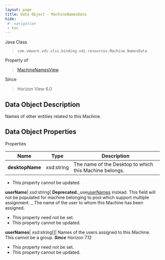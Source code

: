 ```yaml
---
layout: page
title: Data Object - MachineNamesData
hide:
 #- navigation
 - toc
---
```






Java Class  
> `com.vmware.vdi.vlsi.binding.vdi.resources.Machine.NamesData`

Property of  
> [MachineNamesView](vdi.resources.Machine.MachineNamesView.md#field_detail)

Since  
> Horizon View 6.0


## Data Object Description 

Names of other entities related to this Machine. 

## Data Object Properties

Properties

Name |  Type |  Description   
---|---|---  
**desktopName**|  xsd:string|  The name of the Desktop to which this Machine belongs.   


* This property cannot be updated.

  
**userName**|  xsd:string| **Deprecated.**_use[userNames](vdi.resources.Machine.NamesData.md#userNames) instead. This field will not be populated for machine belonging to pool which support multiple assignment. _ The name of the user to whom this Machine has been assigned.  
  


* This property need not be set.
* This property cannot be updated.

  
**userNames**|  xsd:string[]|  Names of the users assigned to this Machine. This cannot be a group.  **_Since_** Horizon 7.12  


* This property need not be set.
* This property cannot be updated.

  
  
  
 
  
  
